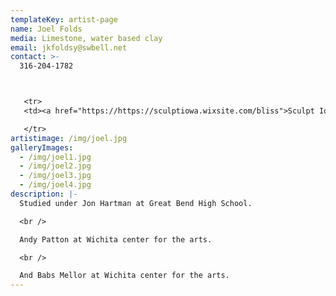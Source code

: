 ```yaml
---
templateKey: artist-page
name: Joel Folds
media: Limestone, water based clay
email: jkfoldsy@swbell.net
contact: >-
  316-204-1782



   <tr>  
   <td><a href="https://https://sculptiowa.wixsite.com/bliss">Sculpt Iowa</a></td>

   </tr>
artistimage: /img/joel.jpg
galleryImages:
  - /img/joel1.jpg
  - /img/joel2.jpg
  - /img/joel3.jpg
  - /img/joel4.jpg
description: |-
  Studied under Jon Hartman at Great Bend High School.

  <br />

  Andy Patton at Wichita center for the arts.

  <br />

  And Babs Mellor at Wichita center for the arts.
---
```

